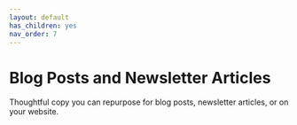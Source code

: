 ```yaml
---
layout: default
has_children: yes
nav_order: 7
---
```


# Blog Posts and Newsletter Articles

Thoughtful copy you can repurpose for blog posts, newsletter articles, or on your website. 
